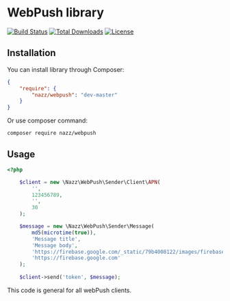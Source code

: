 WebPush library
=========
[![Build Status](https://travis-ci.org/Kaznadzey/WebPush.svg?branch=master)](https://travis-ci.org/Kaznadzey/WebPush)
[![Total Downloads](https://poser.pugx.org/nazz/webpush/downloads)](https://packagist.org/packages/nazz/webpush)
[![License](https://poser.pugx.org/nazz/webpush/license)](https://packagist.org/packages/nazz/webpush)

Installation
------------

You can install library through Composer:
```json
{
    "require": {
        "nazz/webpush": "dev-master"
    }
}
```

Or use composer command:

```console
composer require nazz/webpush
```


Usage
------------

```php
<?php

    $client = new \Nazz\WebPush\Sender\Client\APN(
        '',
        123456789,
        '',
        30
    );

    $message = new \Nazz\WebPush\Sender\Message(
        md5(microtime(true)),
        'Message title',
        'Message body',
        'https://firebase.google.com/_static/79b4008122/images/firebase/lockup.png',
        'https://firebase.google.com'
    );
    
    $client->send('token', $message);
```

This code is general for all webPush clients.